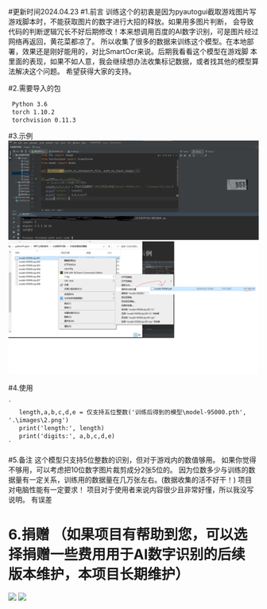 #更新时间2024.04.23
#1.前言
  训练这个的初衷是因为pyautogui截取游戏图片写游戏脚本时，不能获取图片的数字进行大招的释放。如果用多图片判断，
  会导致代码的判断逻辑冗长不好后期修改！本来想调用百度的AI数字识别，可是图片经过网络再返回，黄花菜都凉了。
  所以收集了很多的数据来训练这个模型。在本地部署，效果还是刚好能用的，对比SmartOcr来说。后期我看看这个模型在游戏脚
  本里面的表现，如果不如人意，我会继续想办法收集标记数据，或者找其他的模型算法解决这个问题。
  希望获得大家的支持。

#2.需要导入的包

     Python 3.6
     torch 1.10.2
     torchvision 0.11.3
#3.示例
![](AI多数字识别/images/示例1.png) 
![](AI多数字识别/images/github不允许上传超过20M的文件，所以分成多份，正常解压就好.png) 


#4.使用

    `
       length,a,b,c,d,e = 仅支持五位整数('训练后得到的模型\model-95000.pth', '.\images\2.png')
       print('length:', length)
       print('digits:', a,b,c,d,e)
    `
#5.备注
    这个模型只支持5位整数的识别，但对于游戏内的数值够用。
    如果你觉得不够用，可以考虑把10位数字图片裁剪成分2张5位的。
    因为位数多少与训练的数据量有一定关系，训练用的数据量在几万张左右。(数据收集的活不好干！)
    项目对电脑性能有一定要求！
    项目对于使用者来说内容很少且非常好懂，所以我没写说明。
    有误差



# 6.捐赠 （如果项目有帮助到您，可以选择捐赠一些费用用于AI数字识别的后续版本维护，本项目长期维护）

![](images/01.jfif) 
![](images/02.jfif)







